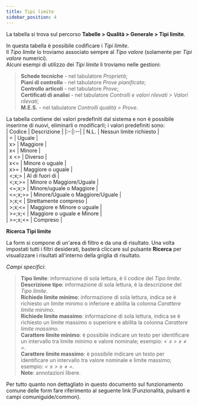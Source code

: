 ```yaml
---
title: Tipi limite
sidebar_position: 4
---
```


La tabella si trova sul percorso **Tabelle > Qualità > Generale > Tipi limite**.

In questa tabella è possibile codificare i *Tipi limite*.   
Il *Tipo limite* lo troviamo associato sempre al *Tipo valore* (solamente per *Tipi valore* numerici).   
Alcuni esempi di utilizzo dei *Tipi limite* li troviamo nelle gestioni:
> **Schede tecniche** - nel tabulatore *Proprietà*;   
> **Piani di controllo** - nel tabulatore *Prove pianificate*;   
> **Controllo articoli** - nel tabulatore *Prove*;   
> **Certificati di analisi** - nel tabulatore *Controlli e valori rilevati > Valori rilevati*;   
> **M.E.S.** - nel tabulatore *Controlli qualità > Prove*.

La tabella contiene dei valori predefiniti dal sistema e non è possibile inserirne di nuovi, eliminarli o modificarli; i valori predefiniti sono:   
| Codice | Descrizione |
|:-:|:--|
| N.L. | Nessun limite richiesto |   
| = | Uguale |   
| x\> | Maggiore |   
| x\< | Minore |   
| x \<\> | Diverso |   
| x\<= | Minore o uguale |   
| x\>= | Maggiore o uguale |   
| \<;x;\> | Al di fuori di |   
| \<;x;\>= | Minore o Maggiore/Uguale |   
| \<=;x;\> | Minore/uguale o Maggiore |   
| \<=;x;\>= | Minore/Uguale o Maggiore/Uguale |   
| \>;x;\< | Strettamente compreso |   
| \>;x;\<= | Maggiore e Minore o uguale |   
| \>=;x;\< | Maggiore o uguale e Minore |   
| \>=;x;\<= | Compreso |   

**Ricerca Tipi limite**

La form si compone di un'area di filtro e da una di risultato. Una volta impostati tutti i filtri desiderati, basterà cliccare sul pulsante **Ricerca** per visualizzare i risultati all'interno della griglia di risultato.

*Campi specifici*: 

> **Tipo limite**: informazione di sola lettura, è il codice del *Tipo limite*.   
> **Descrizione tipo**: informazione di sola lettura, è la descrizione del *Tipo limite*.   
> **Richiede limite minimo**: informazione di sola lettura, indica se è richiesto un limite minimo o inferiore e abilita la colonna *Carattere limite minimo*.   
> **Richiede limite massimo**: informazione di sola lettura, indica se è richiesto un limite massimo o superiore e abilita la colonna *Carattere limite massimo*.   
> **Carattere limite minimo**: è possibile indicare un testo per identificare un intervallo tra limite minimo e valore nominale; esempio: *< ≤ > ≥ ≠ =*.   
> **Carattere limite massimo**: è possibile indicare un testo per identificare un intervallo tra valore nominale e limite massimo; esempio: *< ≤ > ≥ ≠ =*.   
> **Note**: annotazioni libere.

Per tutto quanto non dettagliato in questo documento sul funzionamento comune delle form fare riferimento al seguente link [Funzionalità, pulsanti e campi comuniguide/common).